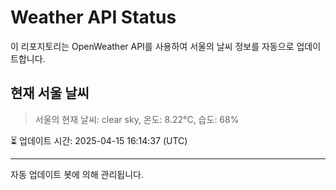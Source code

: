 
# Weather API Status

이 리포지토리는 OpenWeather API를 사용하여 서울의 날씨 정보를 자동으로 업데이트합니다.

## 현재 서울 날씨
> 서울의 현재 날씨: clear sky, 온도: 8.22°C, 습도: 68%

⏳ 업데이트 시간: 2025-04-15 16:14:37 (UTC)

---
자동 업데이트 봇에 의해 관리됩니다.
